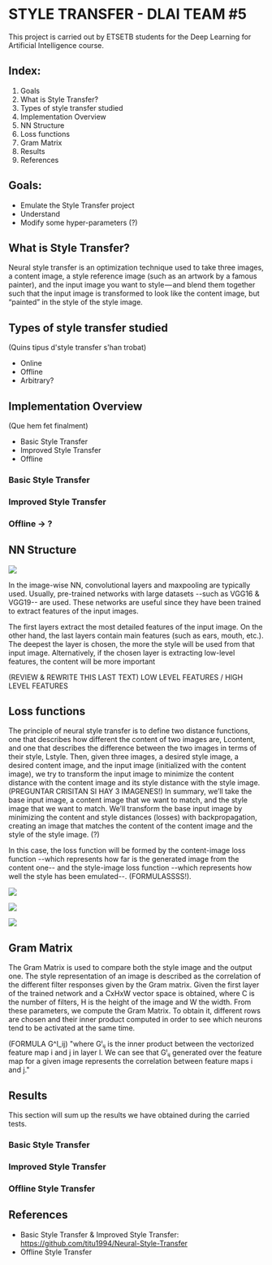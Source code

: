 
# STYLE TRANSFER - DLAI TEAM #5
This project is carried out by ETSETB students for the Deep Learning for Artificial Intelligence course. 

## Index:
1. Goals
2. What is Style Transfer?
3. Types of style transfer studied
4. Implementation Overview
5. NN Structure
6. Loss functions
7. Gram Matrix
8. Results
9. References

## Goals:
- Emulate the Style Transfer project
- Understand
- Modify some hyper-parameters (?)

## What is Style Transfer?
Neural style transfer is an optimization technique used to take three images, a content image, a style reference image (such as an artwork by a famous painter), and the input image you want to style — and blend them together such that the input image is transformed to look like the content image, but “painted” in the style of the style image.

## Types of style transfer studied
(Quins tipus d'style transfer s'han trobat)
- Online
- Offline
- Arbitrary?

## Implementation Overview
(Que hem fet finalment)
- Basic Style Transfer
- Improved Style Transfer
- Offline
### Basic Style Transfer
### Improved Style Transfer
### Offline -> ?

## NN Structure
 ![](https://github.com/telecombcn-dl/2018-dlai-team5/blob/master/NNstructure.jpeg)

In the image-wise NN, convolutional layers and maxpooling are typically used. Usually, pre-trained networks with large datasets --such as VGG16 & VGG19-- are used. These networks are useful since they have been trained to extract features of the input images.

The first layers extract the most detailed features of the input image. On the other hand, the last layers contain main features (such as ears, mouth, etc.). The deepest the layer is chosen, the more the style will be used from that input image. Alternatively, if the chosen layer is extracting low-level features, the content will be more important

(REVIEW & REWRITE THIS LAST TEXT)
LOW LEVEL FEATURES / HIGH LEVEL FEATURES




## Loss functions
The principle of neural style transfer is to define two distance functions, one that describes how different the content of two images are, Lcontent, and one that describes the difference between the two images in terms of their style, Lstyle. Then, given three images, a desired style image, a desired content image, and the input image (initialized with the content image), we try to transform the input image to minimize the content distance with the content image and its style distance with the style image. (PREGUNTAR CRISITAN SI HAY 3 IMAGENES!)
In summary, we’ll take the base input image, a content image that we want to match, and the style image that we want to match. We’ll transform the base input image by minimizing the content and style distances (losses) with backpropagation, creating an image that matches the content of the content image and the style of the style image. (?)

In this case, the loss function will be formed by the content-image loss function --which represents how far is the generated image from the content one-- and the style-image loss function --which represents how well the style has been emulated--. (FORMULASSSS!).

![](https://cdn-images-1.medium.com/max/1600/1*Wd0L4_LA77g5cLWon7L3Hw.png)

![](https://cdn-images-1.medium.com/max/1600/1*3LnRslYfEIqdLmVDP3PP3w.png)

![](https://cdn-images-1.medium.com/max/1600/1*F3yL2YQCQ3BH3cGWBRF9Hw.png)


## Gram Matrix
The Gram Matrix is used to compare both the style image and the output one.
The style representation of an image is described as the correlation of the different filter responses given by the Gram matrix.
Given the first layer of the trained network and a CxHxW vector space is obtained, where C is the number of filters, H is the height of the image and W the width. From these parameters, we compute the Gram Matrix. To obtain it, different rows are chosen and their inner product computed in order to see which neurons tend to be activated at the same time.

(FORMULA G^l_ij)
"where Gˡᵢⱼ is the inner product between the vectorized feature map i and j in layer l. We can see that Gˡᵢⱼ generated over the feature map for a given image represents the correlation between feature maps i and j."

## Results
This section will sum up the results we have obtained during the carried tests.

### Basic Style Transfer

### Improved Style Transfer

### Offline Style Transfer


## References
- Basic Style Transfer & Improved Style Transfer: https://github.com/titu1994/Neural-Style-Transfer
- Offline Style Transfer
